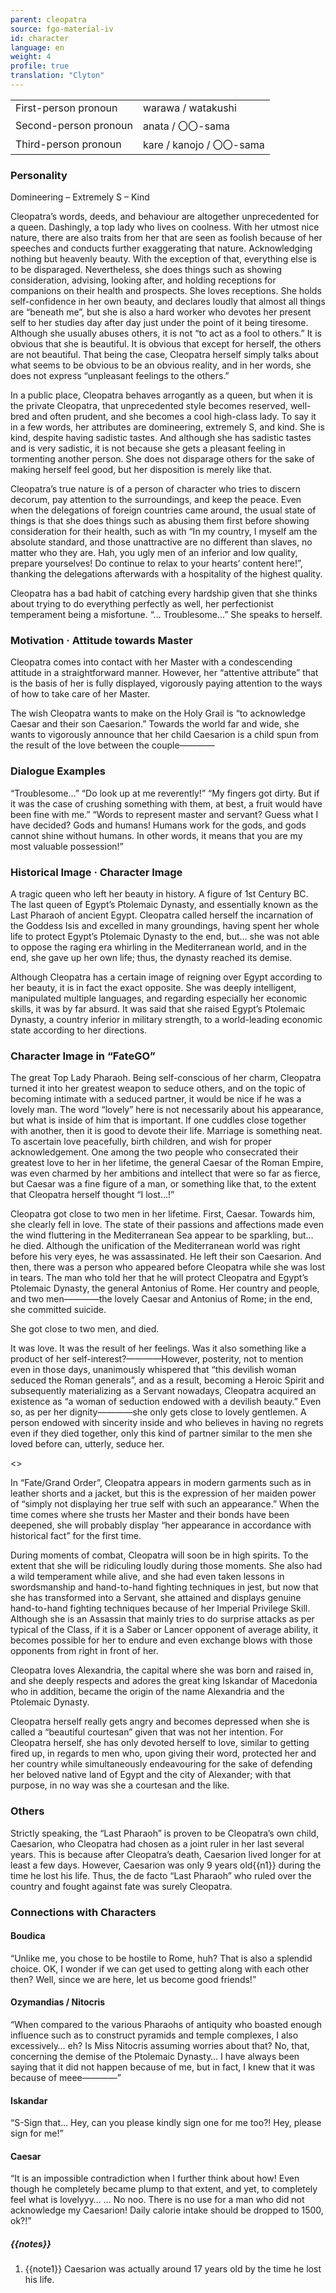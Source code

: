 ```yaml
---
parent: cleopatra
source: fgo-material-iv
id: character
language: en
weight: 4
profile: true
translation: "Clyton"
---
```


<table>
  <tr><td>First-person pronoun</td><td>warawa / watakushi</td></tr>
  <tr><td>Second-person pronoun</td><td>anata / 〇〇-sama</td></tr>
  <tr><td>Third-person pronoun</td><td>kare / kanojo / 〇〇-sama</td></tr>
</table>

### Personality

Domineering – Extremely S – Kind

Cleopatra’s words, deeds, and behaviour are altogether unprecedented for a queen. Dashingly, a top lady who lives on coolness. With her utmost nice nature, there are also traits from her that are seen as foolish because of her speeches and conducts further exaggerating that nature. Acknowledging nothing but heavenly beauty. With the exception of that, everything else is to be disparaged. Nevertheless, she does things such as showing consideration, advising, looking after, and holding receptions for companions on their health and prospects. She loves receptions. She holds self-confidence in her own beauty, and declares loudly that almost all things are “beneath me”, but she is also a hard worker who devotes her present self to her studies day after day just under the point of it being tiresome. Although she usually abuses others, it is not “to act as a fool to others.” It is obvious that she is beautiful. It is obvious that except for herself, the others are not beautiful. That being the case, Cleopatra herself simply talks about what seems to be obvious to be an obvious reality, and in her words, she does not express “unpleasant feelings to the others.”

In a public place, Cleopatra behaves arrogantly as a queen, but when it is the private Cleopatra, that unprecedented style becomes reserved, well-bred and often prudent, and she becomes a cool high-class lady. To say it in a few words, her attributes are domineering, extremely S, and kind. She is kind, despite having sadistic tastes. And although she has sadistic tastes and is very sadistic, it is not because she gets a pleasant feeling in tormenting another person. She does not disparage others for the sake of making herself feel good, but her disposition is merely like that.

Cleopatra’s true nature is of a person of character who tries to discern decorum, pay attention to the surroundings, and keep the peace. Even when the delegations of foreign countries came around, the usual state of things is that she does things such as abusing them first before showing consideration for their health, such as with “In my country, I myself am the absolute standard, and those unattractive are no different than slaves, no matter who they are. Hah, you ugly men of an inferior and low quality, prepare yourselves! Do continue to relax to your hearts’ content here!”, thanking the delegations afterwards with a hospitality of the highest quality.

Cleopatra has a bad habit of catching every hardship given that she thinks about trying to do everything perfectly as well, her perfectionist temperament being a misfortune. “… Troublesome…” She speaks to herself.

### Motivation · Attitude towards Master

Cleopatra comes into contact with her Master with a condescending attitude in a straightforward manner. However, her “attentive attribute” that is the basis of her is fully displayed, vigorously paying attention to the ways of how to take care of her Master.

The wish Cleopatra wants to make on the Holy Grail is “to acknowledge Caesar and their son Caesarion.” Towards the world far and wide, she wants to vigorously announce that her child Caesarion is a child spun from the result of the love between the couple————

### Dialogue Examples

“Troublesome…”
“Do look up at me reverently!”
“My fingers got dirty. But if it was the case of crushing something with them, at best, a fruit would have been fine with me.”
“Words to represent master and servant? Guess what I have decided? Gods and humans! Humans work for the gods, and gods cannot shine without humans. In other words, it means that you are my most valuable possession!”

### Historical Image · Character Image

A tragic queen who left her beauty in history. A figure of 1st Century BC. The last queen of Egypt’s Ptolemaic Dynasty, and essentially known as the Last Pharaoh of ancient Egypt. Cleopatra called herself the incarnation of the Goddess Isis and excelled in many groundings, having spent her whole life to protect Egypt’s Ptolemaic Dynasty to the end, but… she was not able to oppose the raging era whirling in the Mediterranean world, and in the end, she gave up her own life; thus, the dynasty reached its demise.

Although Cleopatra has a certain image of reigning over Egypt according to her beauty, it is in fact the exact opposite. She was deeply intelligent, manipulated multiple languages, and regarding especially her economic skills, it was by far absurd. It was said that she raised Egypt’s Ptolemaic Dynasty, a country inferior in military strength, to a world-leading economic state according to her directions.

### Character Image in “FateGO”

The great Top Lady Pharaoh. Being self-conscious of her charm, Cleopatra turned it into her greatest weapon to seduce others, and on the topic of becoming intimate with a seduced partner, it would be nice if he was a lovely man. The word “lovely” here is not necessarily about his appearance, but what is inside of him that is important. If one cuddles close together with another, then it is good to devote their life. Marriage is something neat. To ascertain love peacefully, birth children, and wish for proper acknowledgement. One among the two people who consecrated their greatest love to her in her lifetime, the general Caesar of the Roman Empire, was even charmed by her ambitions and intellect that were so far as fierce, but Caesar was a fine figure of a man, or something like that, to the extent that Cleopatra herself thought “I lost…!”

Cleopatra got close to two men in her lifetime. First, Caesar. Towards him, she clearly fell in love. The state of their passions and affections made even the wind fluttering in the Mediterranean Sea appear to be sparkling, but… he died. Although the unification of the Mediterranean world was right before his very eyes, he was assassinated. He left their son Caesarion. And then, there was a person who appeared before Cleopatra while she was lost in tears. The man who told her that he will protect Cleopatra and Egypt’s Ptolemaic Dynasty, the general Antonius of Rome. Her country and people, and two men————the lovely Caesar and Antonius of Rome; in the end, she committed suicide.

She got close to two men, and died.

It was love. It was the result of her feelings. Was it also something like a product of her self-interest?————However, posterity, not to mention even in those days, unanimously whispered that “this devilish woman seduced the Roman generals”, and as a result, becoming a Heroic Spirit and subsequently materializing as a Servant nowadays, Cleopatra acquired an existence as “a woman of seduction endowed with a devilish beauty.” Even so, as per her dignity————she only gets close to lovely gentlemen. A person endowed with sincerity inside and who believes in having no regrets even if they died together, only this kind of partner similar to the men she loved before can, utterly, seduce her.

<>

In “Fate/Grand Order”, Cleopatra appears in modern garments such as in leather shorts and a jacket, but this is the expression of her maiden power of “simply not displaying her true self with such an appearance.” When the time comes where she trusts her Master and their bonds have been deepened, she will probably display “her appearance in accordance with historical fact” for the first time.

During moments of combat, Cleopatra will soon be in high spirits. To the extent that she will be ridiculing loudly during those moments. She also had a wild temperament while alive, and she had even taken lessons in swordsmanship and hand-to-hand fighting techniques in jest, but now that she has transformed into a Servant, she attained and displays genuine hand-to-hand fighting techniques because of her Imperial Privilege Skill. Although she is an Assassin that mainly tries to do surprise attacks as per typical of the Class, if it is a Saber or Lancer opponent of average ability, it becomes possible for her to endure and even exchange blows with those opponents from right in front of her.

Cleopatra loves Alexandria, the capital where she was born and raised in, and she deeply respects and adores the great king Iskandar of Macedonia who in addition, became the origin of the name Alexandria and the Ptolemaic Dynasty.

Cleopatra herself really gets angry and becomes depressed when she is called a “beautiful courtesan” given that was not her intention. For Cleopatra herself, she has only devoted herself to love, similar to getting fired up, in regards to men who, upon giving their word, protected her and her country while simultaneously endeavouring for the sake of defending her beloved native land of Egypt and the city of Alexander; with that purpose, in no way was she a courtesan and the like.

### Others

Strictly speaking, the “Last Pharaoh” is proven to be Cleopatra’s own child, Caesarion, who Cleopatra had chosen as a joint ruler in her last several years. This is because after Cleopatra’s death, Caesarion lived longer for at least a few days. However, Caesarion was only 9 years old{{n1}} during the time he lost his life. Thus, the de facto “Last Pharaoh” who ruled over the country and fought against fate was surely Cleopatra.

### Connections with Characters

#### Boudica

“Unlike me, you chose to be hostile to Rome, huh? That is also a splendid choice. OK, I wonder if we can get used to getting along with each other then? Well, since we are here, let us become good friends!”

#### Ozymandias / Nitocris

“When compared to the various Pharaohs of antiquity who boasted enough influence such as to construct pyramids and temple complexes, I also excessively… eh? Is Miss Nitocris assuming worries about that? No, that, concerning the demise of the Ptolemaic Dynasty… I have always been saying that it did not happen because of me, but in fact, I knew that it was because of meee————”

#### Iskandar

“S-Sign that… Hey, can you please kindly sign one for me too?! Hey, please sign for me!”

#### Caesar

“It is an impossible contradiction when I further think about how! Even though he completely became plump to that extent, and yet, to completely feel what is lovelyyy…
… No noo. There is no use for a man who did not acknowledge my Caesarion! Daily calorie intake should be dropped to 1500, ok?!”

##### {{notes}}

1. {{note1}} Caesarion was actually around 17 years old by the time he lost his life.
